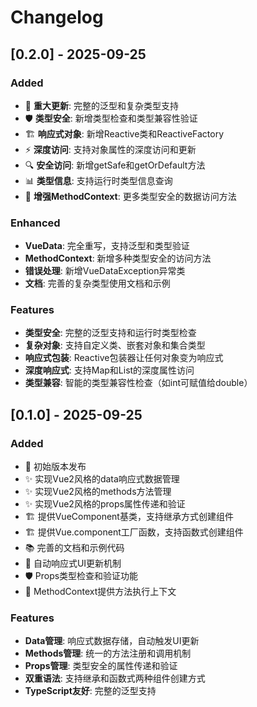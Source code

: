 # Changelog

## [0.2.0] - 2025-09-25

### Added
- 🚀 **重大更新**: 完整的泛型和复杂类型支持
- 🛡️ **类型安全**: 新增类型检查和类型兼容性验证
- 🏗️ **响应式对象**: 新增Reactive类和ReactiveFactory
- ⚡ **深度访问**: 支持对象属性的深度访问和更新
- 🔍 **安全访问**: 新增getSafe和getOrDefault方法
- 📊 **类型信息**: 支持运行时类型信息查询
- 🎯 **增强MethodContext**: 更多类型安全的数据访问方法

### Enhanced
- **VueData**: 完全重写，支持泛型和类型验证
- **MethodContext**: 新增多种类型安全的访问方法
- **错误处理**: 新增VueDataException异常类
- **文档**: 完善的复杂类型使用文档和示例

### Features
- **类型安全**: 完整的泛型支持和运行时类型检查
- **复杂对象**: 支持自定义类、嵌套对象和集合类型
- **响应式包装**: Reactive<T>包装器让任何对象变为响应式
- **深度响应式**: 支持Map和List的深度属性访问
- **类型兼容**: 智能的类型兼容性检查（如int可赋值给double）

## [0.1.0] - 2025-09-25

### Added
- 🎉 初始版本发布
- ✨ 实现Vue2风格的data响应式数据管理
- ✨ 实现Vue2风格的methods方法管理
- ✨ 实现Vue2风格的props属性传递和验证
- 🏗️ 提供VueComponent基类，支持继承方式创建组件
- 🏗️ 提供Vue.component工厂函数，支持函数式创建组件
- 📚 完善的文档和示例代码
- 🔄 自动响应式UI更新机制
- 🛡️ Props类型检查和验证功能
- 🎯 MethodContext提供方法执行上下文

### Features
- **Data管理**: 响应式数据存储，自动触发UI更新
- **Methods管理**: 统一的方法注册和调用机制
- **Props管理**: 类型安全的属性传递和验证
- **双重语法**: 支持继承和函数式两种组件创建方式
- **TypeScript友好**: 完整的泛型支持
